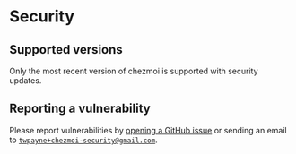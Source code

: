 # Security

## Supported versions

Only the most recent version of chezmoi is supported with security updates.

## Reporting a vulnerability

Please report vulnerabilities by [opening a GitHub
issue](https://github.com/twpayne/chezmoi/issues/new/choose) or sending an
email to
[`twpayne+chezmoi-security@gmail.com`](mailto:twpayne+chezmoi-security@gmail.com).

